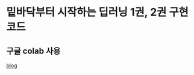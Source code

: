 # 밑바닥부터 시작하는 딥러닝 1권, 2권 구현 코드
## 구글 colab 사용

[blog](https://yeazzing.tistory.com/category/%EB%94%A5%EB%9F%AC%EB%8B%9D/%EB%B0%91%EB%B0%94%EB%8B%A5%EB%B6%80%ED%84%B0%20%EC%8B%9C%EC%9E%91%ED%95%98%EB%8A%94%20%EB%94%A5%EB%9F%AC%EB%8B%9D)

